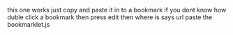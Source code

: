 this one works just copy and paste it in to a bookmark if you dont know how duble click a bookmark then press edit then where is says url paste the bookmarklet.js
